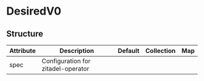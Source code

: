 # DesiredV0 
 

## Structure 
 

| Attribute | Description                         | Default | Collection | Map  |
| --------- | ----------------------------------- | ------- | ---------- | ---  |
| spec      | Configuration for zitadel-operator  |         |            |      |